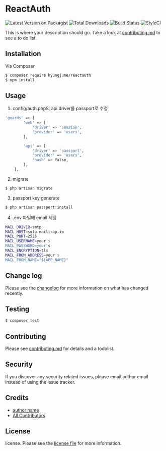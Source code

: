 # ReactAuth

[![Latest Version on Packagist][ico-version]][link-packagist]
[![Total Downloads][ico-downloads]][link-downloads]
[![Build Status][ico-travis]][link-travis]
[![StyleCI][ico-styleci]][link-styleci]

This is where your description should go. Take a look at [contributing.md](contributing.md) to see a to do list.

## Installation

Via Composer

``` bash
$ composer require hyungjune/reactauth
$ npm install
```

## Usage
1. config/auth.php의 api driver를 passport로 수정

``` bash
'guards' => [
        'web' => [
            'driver' => 'session',
            'provider' => 'users',
        ],

        'api' => [
            'driver' => 'passport',
            'provider' => 'users',
            'hash' => false,
        ],
    ],
```

2. migrate
``` bash
$ php artisan migrate
```

3. passport key generate
``` bash
$ php artisan passport:install
```

4. .env 파일에 email 세팅
``` bash
MAIL_DRIVER=smtp
MAIL_HOST=smtp.mailtrap.io
MAIL_PORT=2525
MAIL_USERNAME=your's
MAIL_PASSWORD=your's
MAIL_ENCRYPTION=tls
MAIL_FROM_ADDRESS=your's
MAIL_FROM_NAME="${APP_NAME}"
```

## Change log

Please see the [changelog](changelog.md) for more information on what has changed recently.

## Testing

``` bash
$ composer test
```

## Contributing

Please see [contributing.md](contributing.md) for details and a todolist.

## Security

If you discover any security related issues, please email author email instead of using the issue tracker.

## Credits

- [author name][link-author]
- [All Contributors][link-contributors]

## License

license. Please see the [license file](license.md) for more information.

[ico-version]: https://img.shields.io/packagist/v/hyungjune/reactauth.svg?style=flat-square
[ico-downloads]: https://img.shields.io/packagist/dt/hyungjune/reactauth.svg?style=flat-square
[ico-travis]: https://img.shields.io/travis/hyungjune/reactauth/master.svg?style=flat-square
[ico-styleci]: https://styleci.io/repos/12345678/shield

[link-packagist]: https://packagist.org/packages/hyungjune/reactauth
[link-downloads]: https://packagist.org/packages/hyungjune/reactauth
[link-travis]: https://travis-ci.org/hyungjune/reactauth
[link-styleci]: https://styleci.io/repos/12345678
[link-author]: https://github.com/hyungjune
[link-contributors]: ../../contributors
